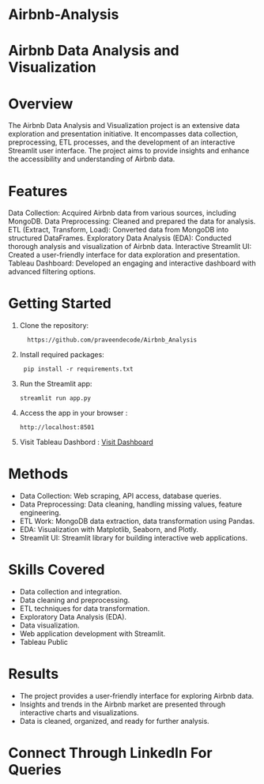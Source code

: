 # Airbnb-Analysis

# Airbnb Data Analysis and Visualization
# Overview
The Airbnb Data Analysis and Visualization project is an extensive data exploration and presentation initiative. It encompasses data collection, preprocessing, ETL processes, and the development of an interactive Streamlit user interface. The project aims to provide insights and enhance the accessibility and understanding of Airbnb data.

# Features
Data Collection: Acquired Airbnb data from various sources, including MongoDB.
Data Preprocessing: Cleaned and prepared the data for analysis.
ETL (Extract, Transform, Load): Converted data from MongoDB into structured DataFrames.
Exploratory Data Analysis (EDA): Conducted thorough analysis and visualization of Airbnb data.
Interactive Streamlit UI: Created a user-friendly interface for data exploration and presentation.
Tableau Dashboard: Developed an engaging and interactive dashboard with advanced filtering options.

# Getting Started

1. Clone the repository:
   
         https://github.com/praveendecode/Airbnb_Analysis

3. Install required packages:
   
        pip install -r requirements.txt

5. Run the Streamlit app:

       streamlit run app.py

7. Access the app in your browser :

       http://localhost:8501

4. Visit Tableau Dashbord  : [Visit Dashboard](https://public.tableau.com/views/airbnb_16981379902390/Dashboard1?:language=en-US&:display_count=n&:origin=viz_share_link)


# Methods
- Data Collection: Web scraping, API access, database queries.
- Data Preprocessing: Data cleaning, handling missing values, feature engineering.
- ETL Work: MongoDB data extraction, data transformation using Pandas.
- EDA: Visualization with Matplotlib, Seaborn, and Plotly.
- Streamlit UI: Streamlit library for building interactive web applications.

# Skills Covered
- Data collection and integration.
- Data cleaning and preprocessing.
- ETL techniques for data transformation.
- Exploratory Data Analysis (EDA).
- Data visualization.
- Web application development with Streamlit.
- Tableau Public



# Results
- The project provides a user-friendly interface for exploring Airbnb data.
- Insights and trends in the Airbnb market are presented through interactive charts and visualizations.
- Data is cleaned, organized, and ready for further analysis.

# Connect Through LinkedIn For Queries



